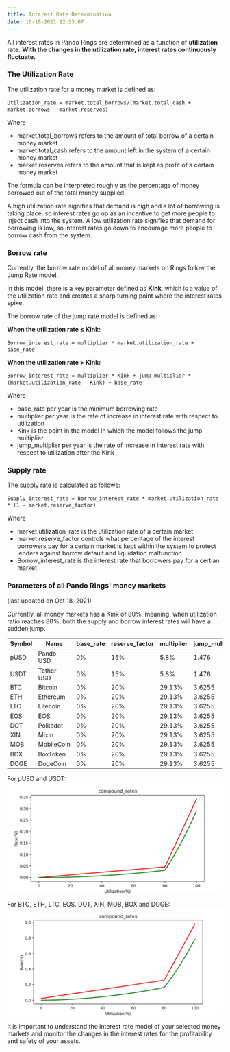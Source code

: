 ```yaml
---
title: Interest Rate Determination
date: 16-10-2021 12:33:07
---
```


All interest rates in Pando Rings are determined as a function of **utilization rate**. **With the changes in the utilization rate, interest rates continuously fluctuate.**


### The Utilization Rate

The utilization rate for a money market is defined as:


``````
Utilization_rate = market.total_borrows/(market.total_cash + market.borrows - market.reserves)
``````

Where
- market.total_borrows refers to the amount of total borrow of a certain money market
- market.total_cash refers to the amount left in the system of a certain money market
- market.reserves refers to the amount that is kept as profit of a certain money market

The formula can be interpreted roughly as the percentage of money borrowed out of the total money supplied.

A high utilization rate signifies that demand is high and a lot of borrowing is taking place, so interest rates go up as an incentive to get more people to inject cash into the system. A low utilization rate signifies that demand for borrowing is low, so interest rates go down to encourage more people to borrow cash from the system.


### Borrow rate

Currently, the borrow rate model of all money markets on Rings follow the Jump Rate model.

In this model, there is a key parameter defined as **Kink**, which is a value of the utilization rate and creates a sharp turning point where the interest rates spike.

The borrow rate of the jump rate model is defined as:

**When the utilization rate ≤ Kink:**

```
Borrow_interest_rate = multiplier * market.utilization_rate + base_rate
```

**When the utilization rate > Kink:**

```
Borrow_interest_rate = multiplier * Kink + jump_multiplier * (market.utilization_rate - Kink) + base_rate
```

Where
- base_rate per year is the minimum borrowing rate
- multiplier per year is the rate of increase in interest rate with respect to utilization
- Kink is the point in the model in which the model follows the jump multiplier
- jump_multiplier per year is the rate of increase in interest rate with respect to utilization after the Kink

### Supply rate

The supply rate is calculated as follows:

```
Supply_interest_rate = Borrow_interest_rate * market.utilization_rate * (1 - market.reserve_factor)
```

Where
- market.utilization_rate is the utilization rate of a certain market
- market.reserve_factor controls what percentage of the interest borrowers pay for a certain market is kept within the system to protect lenders against borrow default and liquidation malfunction
- Borrow_interest_rate is the interest rate that borrowers pay for a certian market


### Parameters of all Pando Rings' money markets
(last updated on Oct 18, 2021)

Currently, all money markets has a Kink of 80%, meaning, when utilization ratio reaches 80%, both the supply and borrow interest rates will have a sudden jump.

| Symbol | Name       | base_rate | reserve_factor | multiplier | jump_multiplier | kink |
| ------ | ---------- | --------- | -------------- | ---------- | --------------- | ---- |
| pUSD   | Pando USD  | 0%        | 15%            | 5.8%       | 1.476           | 80%  |
| USDT   | Tether USD | 0%        | 15%            | 5.8%       | 1.476           | 80%  |
| BTC    | Bitcoin    | 0%        | 20%            | 29.13%     | 3.6255          | 80%  |
| ETH    | Ethereum   | 0%        | 20%            | 29.13%     | 3.6255          | 80%  |
| LTC    | Litecoin   | 0%        | 20%            | 29.13%     | 3.6255          | 80%  |
| EOS    | EOS        | 0%        | 20%            | 29.13%     | 3.6255          | 80%  |
| DOT    | Polkadot   | 0%        | 20%            | 29.13%     | 3.6255          | 80%  |
| XIN    | Mixin      | 0%        | 20%            | 29.13%     | 3.6255          | 80%  |
| MOB    | MoblieCoin | 0%        | 20%            | 29.13%     | 3.6255          | 80%  |
| BOX    | BoxToken   | 0%        | 20%            | 29.13%     | 3.6255          | 80%  |
| DOGE   | DogeCoin   | 0%        | 20%            | 29.13%     | 3.6255          | 80%  |


For pUSD and USDT: ![](../assets/stablecoin-model.png)

For BTC, ETH, LTC, EOS. DOT, XIN, MOB, BOX and DOGE: ![](../assets/othercoins-model.png)


It is important to understand the interest rate model of your selected money markets and monitor the changes in the interest rates for the profitability and safety of your assets. 







